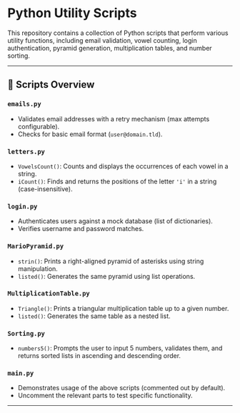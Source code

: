 # Python Utility Scripts

This repository contains a collection of Python scripts that perform various utility functions, including email validation, vowel counting, login authentication, pyramid generation, multiplication tables, and number sorting.

---

## 📜 Scripts Overview

### `emails.py`
- Validates email addresses with a retry mechanism (max attempts configurable).
- Checks for basic email format (`user@domain.tld`).

### `letters.py`
- `VowelsCount()`: Counts and displays the occurrences of each vowel in a string.
- `iCount()`: Finds and returns the positions of the letter `'i'` in a string (case-insensitive).

### `login.py`
- Authenticates users against a mock database (list of dictionaries).
- Verifies username and password matches.

### `MarioPyramid.py`
- `strin()`: Prints a right-aligned pyramid of asterisks using string manipulation.
- `listed()`: Generates the same pyramid using list operations.

### `MultiplicationTable.py`
- `Triangle()`: Prints a triangular multiplication table up to a given number.
- `listed()`: Generates the same table as a nested list.

### `Sorting.py`
- `numbers5()`: Prompts the user to input 5 numbers, validates them, and returns sorted lists in ascending and descending order.

### `main.py`
- Demonstrates usage of the above scripts (commented out by default).
- Uncomment the relevant parts to test specific functionality.

---
